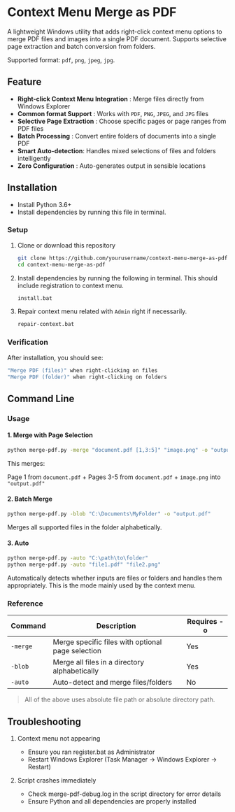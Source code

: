 # Context Menu Merge as PDF

A lightweight Windows utility that adds right-click context menu options to merge PDF files and images into a single PDF document. Supports selective page extraction and batch conversion from folders.

Supported format: `pdf`, `png`, `jpeg`, `jpg`.

## Feature

- **Right-click Context Menu Integration** : Merge files directly from Windows Explorer
- **Common format Support** : Works with `PDF`, `PNG`, `JPEG`, and `JPG` files
- **Selective Page Extraction** : Choose specific pages or page ranges from PDF files
- **Batch Processing** : Convert entire folders of documents into a single PDF
- **Smart Auto-detection**: Handles mixed selections of files and folders intelligently
- **Zero Configuration** : Auto-generates output in sensible locations

## Installation

- Install Python 3.6+
- Install dependencies by running this file in terminal.

### Setup

1. Clone or download this repository

    ```bash
    git clone https://github.com/yourusername/context-menu-merge-as-pdf.git
    cd context-menu-merge-as-pdf
    ```

2. Install dependencies by running the following in terminal. This should include registration to context menu.

    ```bash
    install.bat
    ```

3. Repair context menu related with `Admin` right if necessarily.

    ```bash
    repair-context.bat
    ```

### Verification

After installation, you should see:


```bash
"Merge PDF (files)" when right-clicking on files
"Merge PDF (folder)" when right-clicking on folders
```

## Command Line

### Usage

#### 1. Merge with Page Selection

```bash
python merge-pdf.py -merge "document.pdf [1,3:5]" "image.png" -o "output.pdf"
```

This merges:

Page 1 from `document.pdf` + Pages 3-5 from `document.pdf` + `image.png` into `"output.pdf"`

#### 2. Batch Merge

```bash
python merge-pdf.py -blob "C:\Documents\MyFolder" -o "output.pdf"
```

Merges all supported files in the folder alphabetically.

#### 3. Auto

```bash
python merge-pdf.py -auto "C:\path\to\folder"
python merge-pdf.py -auto "file1.pdf" "file2.png"
```

Automatically detects whether inputs are files or folders and handles them appropriately. This is the mode mainly used by the context menu.

### Reference

| Command | Description | Requires -o |
|---------|--|--|
| `-merge`  | Merge specific files with optional page selection | Yes |
| `-blob`  | Merge all files in a directory alphabetically | Yes |
| `-auto` | Auto-detect and merge files/folders | No |

> All of the above uses absolute file path or absolute directory path.

## Troubleshooting

1. Context menu not appearing
    - Ensure you ran register.bat as Administrator
    - Restart Windows Explorer (Task Manager → Windows Explorer → Restart)

2. Script crashes immediately
    - Check merge-pdf-debug.log in the script directory for error details
    - Ensure Python and all dependencies are properly installed
